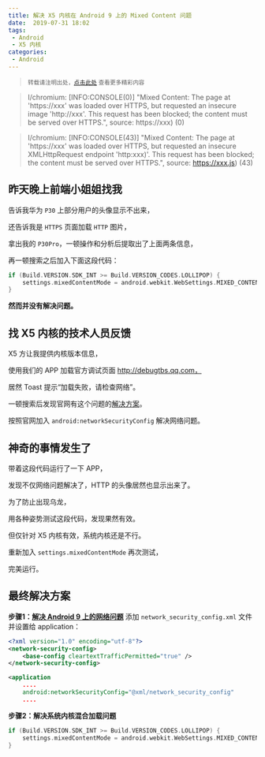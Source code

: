 ```yaml
---
title: 解决 X5 内核在 Android 9 上的 Mixed Content 问题
date:  2019-07-31 18:02
tags:
 - Android
 - X5 内核
categories:
 - Android
---
```


> <small>转载请注明出处，[点击此处](https://shichaohui.github.io/) 查看更多精彩内容</small>

> I/chromium: [INFO:CONSOLE(0)] "Mixed Content: The page at 'https://xxx' was loaded over HTTPS, but requested an insecure image 'http://xxx'. This request has been blocked; the content must be served over HTTPS.", source: https://xxx) (0)

> I/chromium: [INFO:CONSOLE(43)] "Mixed Content: The page at 'https://xxx' was loaded over HTTPS, but requested an insecure XMLHttpRequest endpoint 'http:xxx)'. This request has been blocked; the content must be served over HTTPS.", source: https://xxx.js) (43)

## 昨天晚上前端小姐姐找我

告诉我华为 `P30` 上部分用户的头像显示不出来，

还告诉我是 `HTTPS` 页面加载 `HTTP` 图片，

拿出我的 `P30Pro`，一顿操作和分析后提取出了上面两条信息，

再一顿搜索之后加入下面这段代码：

```kotlin
if (Build.VERSION.SDK_INT >= Build.VERSION_CODES.LOLLIPOP) {
    settings.mixedContentMode = android.webkit.WebSettings.MIXED_CONTENT_COMPATIBILITY_MODE
}
```

**然而并没有解决问题。**

## 找 X5 内核的技术人员反馈

X5 方让我提供内核版本信息，

使用我们的 APP 加载官方调试页面 http://debugtbs.qq.com，

居然 Toast 提示“加载失败，请检查网络”。

一顿搜索后发现官网有这个问题的[解决方案]([https://x5.tencent.com/tbs/technical.html#/detail/sdk/1/b1b4cd06-f71e-47ab-b15f-f92fa9fe81da](https://x5.tencent.com/tbs/technical.html#/detail/sdk/1/b1b4cd06-f71e-47ab-b15f-f92fa9fe81da)
)。

按照官网加入 `android:networkSecurityConfig` 解决网络问题。

## 神奇的事情发生了

带着这段代码运行了一下 APP，

发现不仅网络问题解决了，HTTP 的头像居然也显示出来了。

为了防止出现乌龙，

用各种姿势测试这段代码，发现果然有效。

但仅针对 X5 内核有效，系统内核还是不行。

重新加入 `settings.mixedContentMode` 再次测试，

完美运行。

## 最终解决方案

**步骤1：[解决 Android 9 上的网络问题](https://x5.tencent.com/tbs/technical.html#/detail/sdk/1/b1b4cd06-f71e-47ab-b15f-f92fa9fe81da)**
添加 `network_security_config.xml` 文件并设置给 application：

```xml
<?xml version="1.0" encoding="utf-8"?>
<network-security-config>
    <base-config cleartextTrafficPermitted="true" />
</network-security-config>
```

```xml
<application
    ....
    android:networkSecurityConfig="@xml/network_security_config"
    ....
```

**步骤2：解决系统内核混合加载问题**

```kotlin
if (Build.VERSION.SDK_INT >= Build.VERSION_CODES.LOLLIPOP) {
    settings.mixedContentMode = android.webkit.WebSettings.MIXED_CONTENT_COMPATIBILITY_MODE
}
```
